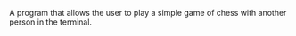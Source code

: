 A program that allows the user to play a simple game of chess with another person in the terminal. 
